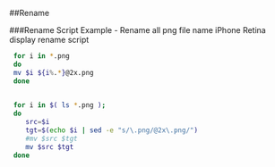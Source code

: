 
##Rename

###Rename Script Example - Rename all png file name 
iPhone Retina display rename script
```bash
 for i in *.png
 do
 mv $i ${i%.*}@2x.png
 done
 ```
```bash
 
 for i in $( ls *.png );
 do
    src=$i
    tgt=$(echo $i | sed -e "s/\.png/@2x\.png/")
    #mv $src $tgt
    mv $src $tgt
 done
 ```



